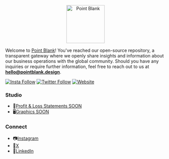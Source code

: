 <p align="center">
  <a href="https://www.pointblank.design/" target='_blank'>
    <img alt="Point Blank" src="https://www.pointblank.design/_next/static/media/burger%20inchis-21.28615ac5.svg" width="120">
  </a>
</p>


Welcome to  [Point Blank](https://www.pointblank.design/)!  You've reached our open-source repository, 
a transparent gateway where we openly share insights and information about our business operations with the global community. 
Should you have any inquiries or require further information, feel free to reach out to us at **hello@pointblank.design**. 

[![Insta Follow](https://img.shields.io/badge/Instagram-E4405F?style=for-the-badge&logo=instagram&logoColor=white)](https://www.instagram.com/pointblank.design/)
[![Twitter Follow](https://img.shields.io/twitter/follow/sanctucompu.svg?style=social&logo=twitter&label=Follow)](https://twitter.com/PointBlankpbk)
[![Website](https://img.shields.io/website-up-down-green-red/http/shields.io.svg?label=sanctuary.computer)](https://www.pointblank.design/)


### Studio

- 💸[Profit & Loss Statements SOON]()
- 🖥[Graphics SOON]()


### Connect

- 📷[Instagram](https://www.instagram.com/pointblank.design/)
- 🙅[X](https://twitter.com/PointBlankpbk)
- 🌊[LinkedIn](https://www.linkedin.com/company/pointblankpbk/)
